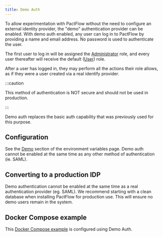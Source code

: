 ```yaml
---
title: Demo Auth
---
```


To allow experimentation with PactFlow without the need to configure an external identity provider, the "demo" authentication provider can be enabled. With demo auth enabled, any user can log in to PactFlow by providing a name and email address. No password is used to authenticate the user.

The first user to log in will be assigned the [Administrator](/docs/permissions/predefined-roles#administrator) role, and every user thereafter will receive the default ([User](/docs/permissions/predefined-roles#user)) role.

After a user has logged in, they may perform all the actions their role allows, as if they were a user created via a real identify provider.

:::caution

This method of authentication is NOT secure and should not be used in production.

:::

Demo auth replaces the basic auth capability that was previously used for this purpose.

## Configuration

See the [Demo](/docs/on-premises/environment-variables#demo_auth_enabled) section of the environment variables page. Demo auth cannot be enabled at the same time as any other method of authentication (ie. SAML).

## Converting to a production IDP

Demo authentication cannot be enabled at the same time as a real authentication provider (eg. SAML). We recommend starting with a clean database when installing PactFlow for production use. This will ensure no demo users remain in the system.

## Docker Compose example

This [Docker Compose example](/docs/on-premises/docker-compose-example) is configured using Demo Auth.

